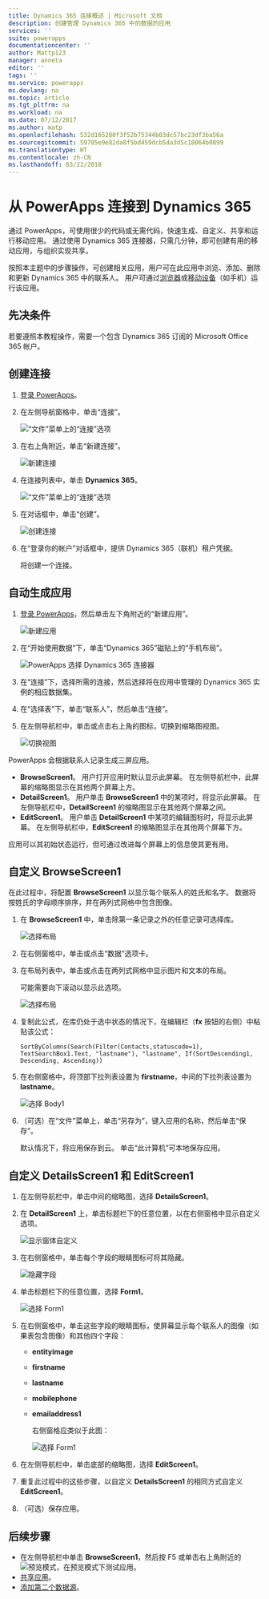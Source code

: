 ```yaml
---
title: Dynamics 365 连接概述 | Microsoft 文档
description: 创建管理 Dynamics 365 中的数据的应用
services: ''
suite: powerapps
documentationcenter: ''
author: Mattp123
manager: anneta
editor: ''
tags: ''
ms.service: powerapps
ms.devlang: na
ms.topic: article
ms.tgt_pltfrm: na
ms.workload: na
ms.date: 07/12/2017
ms.author: matp
ms.openlocfilehash: 532d165280f3f52b75344b03dc57bc23df3ba56a
ms.sourcegitcommit: 59785e9e82da8f5bd459dcb5da3d5c18064b0899
ms.translationtype: HT
ms.contentlocale: zh-CN
ms.lasthandoff: 03/22/2018
---
```

# <a name="connect-to-dynamics-365-from-powerapps"></a>从 PowerApps 连接到 Dynamics 365
通过 PowerApps，可使用很少的代码或无需代码，快速生成、自定义、共享和运行移动应用。 通过使用 Dynamics 365 连接器，只需几分钟，即可创建有用的移动应用，与组织实现共享。

按照本主题中的步骤操作，可创建相关应用，用户可在此应用中浏览、添加、删除和更新 Dynamics 365 中的联系人。 用户可通过[浏览器](../../../user/run-app-browser.md)或[移动设备](../../../user/run-app-client.md)（如手机）运行该应用。

## <a name="prerequisite"></a>先决条件
若要遵照本教程操作，需要一个包含 Dynamics 365 订阅的 Microsoft Office 365 帐户。

## <a name="create-a-connection"></a>创建连接
1. [登录 PowerApps](https://web.powerapps.com/)。
2. 在左侧导航窗格中，单击“连接”。
   
    ![“文件”菜单上的“连接”选项](./media/connection-dynamics-crmonline/file-connections.png)
3. 在右上角附近，单击“新建连接”。
   
    ![新建连接](./media/connection-dynamics-crmonline/new-connection.png)
4. 在连接列表中，单击 **Dynamics 365**。
   
    ![“文件”菜单上的“连接”选项](./media/connection-dynamics-crmonline/connection-d365.png)
5. 在对话框中，单击“创建”。
   
    ![创建连接](./media/connection-dynamics-crmonline/create-connection.png)
6. 在“登录你的帐户”对话框中，提供 Dynamics 365（联机）租户凭据。
   
    将创建一个连接。

## <a name="generate-an-app-automatically"></a>自动生成应用
1. [登录 PowerApps](https://web.powerapps.com/)，然后单击左下角附近的“新建应用”。
   
    ![新建应用](./media/connection-dynamics-crmonline/new-app.png)
2. 在“开始使用数据”下，单击“Dynamics 365”磁贴上的“手机布局”。
   
    ![PowerApps 选择 Dynamics 365 连接器](./media/connection-dynamics-crmonline/phonelayout.png)
3. 在“连接”下，选择所需的连接，然后选择将在应用中管理的 Dynamics 365 实例的相应数据集。
4. 在“选择表”下，单击“联系人”，然后单击“连接”。
5. 在左侧导航栏中，单击或点击右上角的图标，切换到缩略图视图。
   
    ![切换视图](./media/connection-dynamics-crmonline/toggle-view.png)

PowerApps 会根据联系人记录生成三屏应用。

* **BrowseScreen1**。 用户打开应用时默认显示此屏幕。 在左侧导航栏中，此屏幕的缩略图显示在其他两个屏幕上方。
* **DetailScreen1**。 用户单击 **BrowseScreen1** 中的某项时，将显示此屏幕。  在左侧导航栏中，**DetailScreen1** 的缩略图显示在其他两个屏幕之间。
* **EditScreen1**。 用户单击 **DetailScreen1** 中某项的编辑图标时，将显示此屏幕。 在左侧导航栏中，**EditScreen1** 的缩略图显示在其他两个屏幕下方。

应用可以其初始状态运行，但可通过改进每个屏幕上的信息使其更有用。

## <a name="customize-browsescreen1"></a>自定义 BrowseScreen1
在此过程中，将配置 **BrowseScreen1** 以显示每个联系人的姓氏和名字。 数据将按姓氏的字母顺序排序，并在两列式网格中包含图像。

1. 在 **BrowseScreen1** 中，单击除第一条记录之外的任意记录可选择库。
   
    ![选择布局](./media/connection-dynamics-crmonline/select-gallery.png)
2. 在右侧窗格中，单击或点击“数据”选项卡。
3. 在布局列表中，单击或点击在两列式网格中显示图片和文本的布局。
   
    可能需要向下滚动以显示此选项。
   
    ![选择布局](./media/connection-dynamics-crmonline/select-layout.png)
4. 复制此公式，在库仍处于选中状态的情况下，在编辑栏（**fx** 按钮的右侧）中粘贴该公式：
   
    `SortByColumns(Search(Filter(Contacts,statuscode=1), TextSearchBox1.Text, "lastname"), "lastname", If(SortDescending1, Descending, Ascending))`
5. 在右侧窗格中，将顶部下拉列表设置为 **firstname**，中间的下拉列表设置为 **lastname**。
   
    ![选择 Body1](./media/connection-dynamics-crmonline/firstname-lastname.png)
6. （可选）在“文件”菜单上，单击“另存为”，键入应用的名称，然后单击“保存”。
   
    默认情况下，将应用保存到云。 单击“此计算机”可本地保存应用。

## <a name="customize-detailsscreen1-and-editscreen1"></a>自定义 DetailsScreen1 和 EditScreen1
1. 在左侧导航栏中，单击中间的缩略图，选择 **DetailsScreen1**。
2. 在 **DetailScreen1** 上，单击标题栏下的任意位置，以在右侧窗格中显示自定义选项。
   
    ![显示窗体自定义](./media/connection-dynamics-crmonline/show-customization.png)
3. 在右侧窗格中，单击每个字段的眼睛图标可将其隐藏。
   
    ![隐藏字段](./media/connection-dynamics-crmonline/hide-field.png)
4. 单击标题栏下的任意位置，选择 **Form1**。
   
    ![选择 Form1](./media/connection-dynamics-crmonline/select-form1.png)
5. 在右侧窗格中，单击这些字段的眼睛图标，使屏幕显示每个联系人的图像（如果表包含图像）和其他四个字段：
   
   * **entityimage**
   * **firstname**
   * **lastname**
   * **mobilephone**
   * **emailaddress1**
     
     右侧窗格应类似于此图：
     
     ![选择 Form1](./media/connection-dynamics-crmonline/show-fields.png)
6. 在左侧导航栏中，单击底部的缩略图，选择 **EditScreen1**。
7. 重复此过程中的这些步骤，以自定义 **DetailsScreen1** 的相同方式自定义 **EditScreen1**。
8. （可选）保存应用。

## <a name="next-steps"></a>后续步骤
* 在左侧导航栏中单击 **BrowseScreen1**，然后按 F5 或单击右上角附近的![预览模式](./media/connection-dynamics-crmonline/runpowerapp.png)，在预览模式下测试应用。
* [共享应用](../share-app.md)。
* [添加第二个数据源](../add-data-connection.md)。

